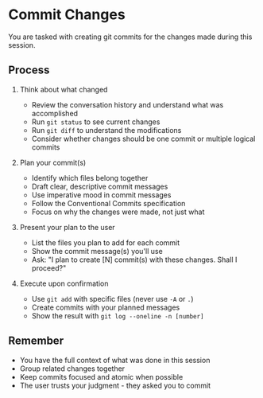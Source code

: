 <!-- ref: https://github.com/humanlayer/humanlayer/blob/main/.claude/commands/commit.md -->

# Commit Changes

You are tasked with creating git commits for the changes made during this session.

## Process

1. Think about what changed

   - Review the conversation history and understand what was accomplished
   - Run `git status` to see current changes
   - Run `git diff` to understand the modifications
   - Consider whether changes should be one commit or multiple logical commits

2. Plan your commit(s)

   - Identify which files belong together
   - Draft clear, descriptive commit messages
   - Use imperative mood in commit messages
   - Follow the Conventional Commits specification
   - Focus on why the changes were made, not just what

3. Present your plan to the user

   - List the files you plan to add for each commit
   - Show the commit message(s) you'll use
   - Ask: "I plan to create [N] commit(s) with these changes. Shall I proceed?"

4. Execute upon confirmation

   - Use `git add` with specific files (never use `-A` or `.`)
   - Create commits with your planned messages
   - Show the result with `git log --oneline -n [number]`

## Remember

- You have the full context of what was done in this session
- Group related changes together
- Keep commits focused and atomic when possible
- The user trusts your judgment - they asked you to commit
